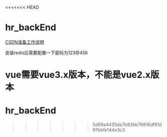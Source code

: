 <<<<<<< HEAD
# hr_backEnd

[CSDN准备工作说明](https://blog.csdn.net/nuaa042216/article/details/112504407?utm_medium=distribute.pc_relevant_download.none-task-blog-2~default~BlogCommendFromBaidu~default-2.nonecase&depth_1-utm_source=distribute.pc_relevant_download.none-task-blog-2~default~BlogCommendFromBaidu~default-2.nonecas)

安装redis后需要配置一下密码为123@456

vue需要vue3.x版本，不能是vue2.x版本
=======
# hr_backEnd
>>>>>>> 5d69a4435da7b83bb76816df81d97bbfe144e3c3
